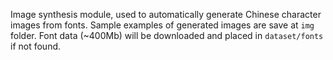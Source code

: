 Image synthesis module, used to automatically generate Chinese character images from fonts. Sample examples of generated images are save at `img` folder. Font data (~400Mb) will be downloaded and placed in `dataset/fonts` if not found. 